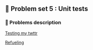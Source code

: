 ## 💭 Problem set 5 : Unit tests
### 🧠 Problems description
[Testing my twttr](https://cs50.harvard.edu/python/2022/psets/5/test_twttr/)

[Refueling](https://cs50.harvard.edu/python/2022/psets/5/test_fuel/)